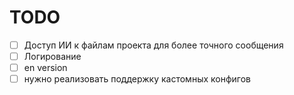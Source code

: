 # TODO

- [ ] Доступ ИИ к файлам проекта для более точного сообщения  
- [ ] Логирование  
- [ ] en version  
- [ ] нужно реализовать поддержку кастомных конфигов  <!-- Это не поддержка, а задача -->  